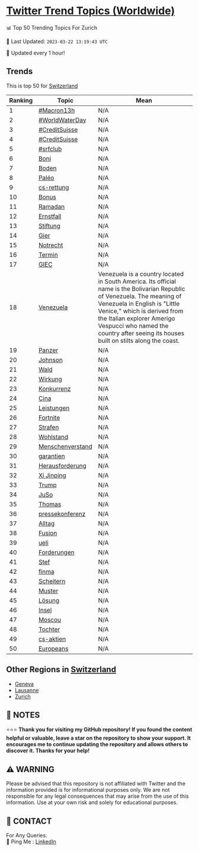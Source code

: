 [Twitter Trend Topics (Worldwide)](https://github.com/ErcinDedeoglu/Twitter-Trend-Topics)
==========


📊 Top 50 Trending Topics For Zurich

📆 Last Updated: `2023-03-22 13:19:43 UTC`

🔧 Updated every 1 hour!


## Trends

This is top 50 for [Switzerland](</Switzerland>)

| Ranking | Topic | Mean |
| ------- | ------------ | ------------ |
| 1 | [#Macron13h](http://twitter.com/search?q=%23Macron13h) | N/A |
| 2 | [#WorldWaterDay](http://twitter.com/search?q=%23WorldWaterDay) | N/A |
| 3 | [#CreditSuisse](http://twitter.com/search?q=%23CreditSuisse) | N/A |
| 4 | [#CreditSuisse](http://twitter.com/search?q=%23CreditSuisse) | N/A |
| 5 | [#srfclub](http://twitter.com/search?q=%23srfclub) | N/A |
| 6 | [Boni](http://twitter.com/search?q=Boni) | N/A |
| 7 | [Boden](http://twitter.com/search?q=Boden) | N/A |
| 8 | [Paléo](http://twitter.com/search?q=Pal%c3%a9o) | N/A |
| 9 | [cs-rettung](http://twitter.com/search?q=cs-rettung) | N/A |
| 10 | [Bonus](http://twitter.com/search?q=Bonus) | N/A |
| 11 | [Ramadan](http://twitter.com/search?q=Ramadan) | N/A |
| 12 | [Ernstfall](http://twitter.com/search?q=Ernstfall) | N/A |
| 13 | [Stiftung](http://twitter.com/search?q=Stiftung) | N/A |
| 14 | [Gier](http://twitter.com/search?q=Gier) | N/A |
| 15 | [Notrecht](http://twitter.com/search?q=Notrecht) | N/A |
| 16 | [Termin](http://twitter.com/search?q=Termin) | N/A |
| 17 | [GIEC](http://twitter.com/search?q=GIEC) | N/A |
| 18 | [Venezuela](http://twitter.com/search?q=Venezuela) | Venezuela is a country located in South America. Its official name is the Bolivarian Republic of Venezuela. The meaning of Venezuela in English is "Little Venice," which is derived from the Italian explorer Amerigo Vespucci who named the country after seeing its houses built on stilts along the coast. |
| 19 | [Panzer](http://twitter.com/search?q=Panzer) | N/A |
| 20 | [Johnson](http://twitter.com/search?q=Johnson) | N/A |
| 21 | [Wald](http://twitter.com/search?q=Wald) | N/A |
| 22 | [Wirkung](http://twitter.com/search?q=Wirkung) | N/A |
| 23 | [Konkurrenz](http://twitter.com/search?q=Konkurrenz) | N/A |
| 24 | [Cina](http://twitter.com/search?q=Cina) | N/A |
| 25 | [Leistungen](http://twitter.com/search?q=Leistungen) | N/A |
| 26 | [Fortnite](http://twitter.com/search?q=Fortnite) | N/A |
| 27 | [Strafen](http://twitter.com/search?q=Strafen) | N/A |
| 28 | [Wohlstand](http://twitter.com/search?q=Wohlstand) | N/A |
| 29 | [Menschenverstand](http://twitter.com/search?q=Menschenverstand) | N/A |
| 30 | [garantien](http://twitter.com/search?q=garantien) | N/A |
| 31 | [Herausforderung](http://twitter.com/search?q=Herausforderung) | N/A |
| 32 | [Xi Jinping](http://twitter.com/search?q=Xi+Jinping) | N/A |
| 33 | [Trump](http://twitter.com/search?q=Trump) | N/A |
| 34 | [JuSo](http://twitter.com/search?q=JuSo) | N/A |
| 35 | [Thomas](http://twitter.com/search?q=Thomas) | N/A |
| 36 | [pressekonferenz](http://twitter.com/search?q=pressekonferenz) | N/A |
| 37 | [Alltag](http://twitter.com/search?q=Alltag) | N/A |
| 38 | [Fusion](http://twitter.com/search?q=Fusion) | N/A |
| 39 | [ueli](http://twitter.com/search?q=ueli) | N/A |
| 40 | [Forderungen](http://twitter.com/search?q=Forderungen) | N/A |
| 41 | [Stef](http://twitter.com/search?q=Stef) | N/A |
| 42 | [finma](http://twitter.com/search?q=finma) | N/A |
| 43 | [Scheitern](http://twitter.com/search?q=Scheitern) | N/A |
| 44 | [Muster](http://twitter.com/search?q=Muster) | N/A |
| 45 | [Lösung](http://twitter.com/search?q=L%c3%b6sung) | N/A |
| 46 | [Insel](http://twitter.com/search?q=Insel) | N/A |
| 47 | [Moscou](http://twitter.com/search?q=Moscou) | N/A |
| 48 | [Tochter](http://twitter.com/search?q=Tochter) | N/A |
| 49 | [cs-aktien](http://twitter.com/search?q=cs-aktien) | N/A |
| 50 | [Europeans](http://twitter.com/search?q=Europeans) | N/A |



## Other Regions in [Switzerland](</Switzerland>)

* [Geneva](</Switzerland/Geneva.md>)
* [Lausanne](</Switzerland/Lausanne.md>)
* [Zurich](</Switzerland/Zurich.md>)



## 📝 NOTES

⭐⭐⭐ **Thank you for visiting my GitHub repository! If you found the content helpful or valuable, leave a star on the repository to show your support. It encourages me to continue updating the repository and allows others to discover it. Thanks for your help!**


## ⚠️ WARNING

Please be advised that this repository is not affiliated with Twitter and the information provided is for informational purposes only. We are not responsible for any legal consequences that may arise from the use of this information. Use at your own risk and solely for educational purposes.


## 📨 CONTACT

 For Any Queries:  
            🏓 Ping Me : [LinkedIn](https://www.linkedin.com/in/ercindedeoglu/)
